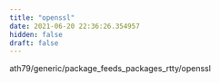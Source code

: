 ```yaml
---
title: "openssl"
date: 2021-06-20 22:36:26.354957
hidden: false
draft: false
---
```


ath79/generic/package_feeds_packages_rtty/openssl

